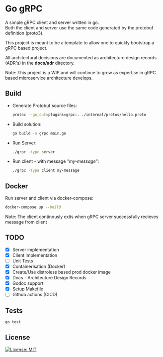 # Go gRPC

A simple gRPC client and server written in go.\
Both the client and server use the same code generated by the protobuf definition (proto3).

This project is meant to be a template to allow one to quickly bootstrap a gRPC based project.

All architectural decisions are documented as architecture design records (ADR's) in the **docs/adr** directory.

Note: This project is a WIP and will continue to grow as expertise in gRPC based microservice architecture develops.

## Build

- Generate Protobuf source files:

  ```sh
  protoc --go_out=plugins=grpc:. ./internal/protos/hello.proto
  ```

- Build solution:

  ```sh
  go build -o grpc main.go
  ```

- Run Server:

  ```sh
  ./grpc -type server
  ```

- Run client - with message _"my-message"_:

  ```sh
  ./grpc -type client my-message
  ```

## Docker

Run server and client via docker-compose:

  ```sh
  docker-compose up --build
  ```

Note: The client continously exits when gRPC server successfully recieves message from client

## TODO

- [x] Server implementation
- [x] Client implementation
- [ ] Unit Tests
- [x] Containerisation (Docker)
- [x] Create/Use distroless based prod docker image
- [x] Docs - Architecture Design Records
- [x] Godoc support
- [x] Setup Makefile
- [ ] Github actions (CICD)

## Tests

  ```sh
  go test
  ```

## License

[![License: MIT](https://img.shields.io/badge/License-MIT-yellow.svg)](https://opensource.org/licenses/MIT)

